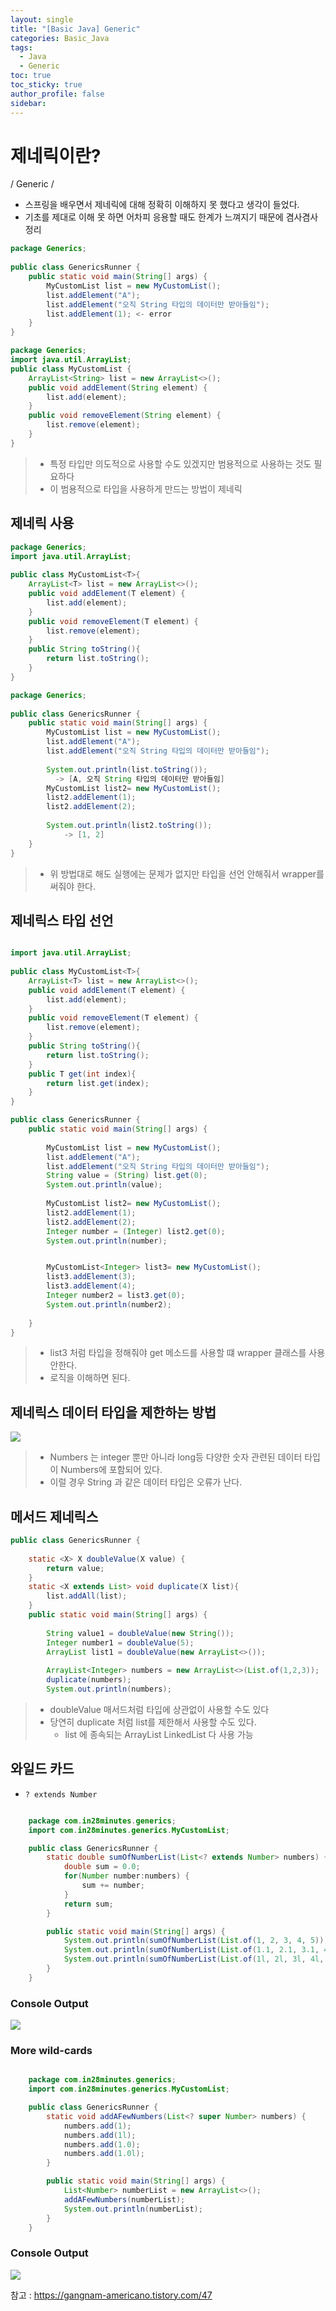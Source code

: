 ```yaml
---
layout: single
title: "[Basic Java] Generic"
categories: Basic_Java
tags:
  - Java
  - Generic
toc: true
toc_sticky: true
author_profile: false
sidebar:
---
```

# 제네릭이란?
/ Generic /

- 스프링을 배우면서 제네릭에 대해 정확히 이해하지 못 했다고 생각이 들었다.
- 기초를 제대로 이해 못 하면 어차피 응용할 때도 한계가 느껴지기 때문에 겸사겸사 정리

```java
package Generics;  
  
public class GenericsRunner {  
    public static void main(String[] args) {  
        MyCustomList list = new MyCustomList();  
        list.addElement("A");  
        list.addElement("오직 String 타입의 데이터만 받아들임");  
        list.addElement(1); <- error
    }  
}
```

```java
package Generics;  
import java.util.ArrayList;  
public class MyCustomList {  
    ArrayList<String> list = new ArrayList<>();  
    public void addElement(String element) {  
        list.add(element);  
    }  
    public void removeElement(String element) {  
        list.remove(element);  
    }  
}
```

>- 특정 타입만 의도적으로 사용할 수도 있겠지만 범용적으로 사용하는 것도 필요하다
>- 이 범용적으로 타입을 사용하게 만드는 방법이 제네릭

## 제네릭 사용

```java
package Generics;  
import java.util.ArrayList;  
  
public class MyCustomList<T>{  
    ArrayList<T> list = new ArrayList<>();  
    public void addElement(T element) {  
        list.add(element);  
    }  
    public void removeElement(T element) {  
        list.remove(element);  
    }  
    public String toString(){  
        return list.toString();  
    }  
}
```

```java
package Generics;  
  
public class GenericsRunner {  
    public static void main(String[] args) {  
        MyCustomList list = new MyCustomList();  
        list.addElement("A");  
        list.addElement("오직 String 타입의 데이터만 받아들임");  
  
        System.out.println(list.toString());  
		  -> [A, 오직 String 타입의 데이터만 받아들임]
        MyCustomList list2= new MyCustomList();  
        list2.addElement(1);  
        list2.addElement(2);  
  
        System.out.println(list2.toString());  
		    -> [1, 2]
    }  
}
```

>- 위 방법대로 해도 실행에는 문제가 없지만 타입을 선언 안해줘서 wrapper를 써줘야 한다.

## 제네릭스 타입 선언

```java

import java.util.ArrayList;  
  
public class MyCustomList<T>{  
    ArrayList<T> list = new ArrayList<>();  
    public void addElement(T element) {  
        list.add(element);  
    }  
    public void removeElement(T element) {  
        list.remove(element);  
    }  
    public String toString(){  
        return list.toString();  
    }  
    public T get(int index){  
        return list.get(index);  
    }  
}
```

```java
public class GenericsRunner {  
    public static void main(String[] args) {  
    
        MyCustomList list = new MyCustomList();  
        list.addElement("A");  
        list.addElement("오직 String 타입의 데이터만 받아들임");  
        String value = (String) list.get(0);  
        System.out.println(value);  
  
        MyCustomList list2= new MyCustomList();  
        list2.addElement(1);  
        list2.addElement(2);  
        Integer number = (Integer) list2.get(0);  
        System.out.println(number);  


        MyCustomList<Integer> list3= new MyCustomList();  
        list3.addElement(3);  
        list3.addElement(4);  
        Integer number2 = list3.get(0);  
        System.out.println(number2);  
  
    }  
}
```

>- list3 처럼 타입을 정해줘야 get 메소드를 사용할 떄 wrapper 클래스를 사용 안한다.
>- 로직을 이해하면 된다.

## 제네릭스 데이터 타입을 제한하는 방법

![](https://i.imgur.com/NF0r8ua.png)

>- Numbers 는 integer 뿐만 아니라 long등 다양한 숫자 관련된 데이터 타입이 Numbers에 포함되어 있다.
>- 이럴 경우 String 과 같은 데이터 타입은 오류가 난다.

## 메서드 제네릭스

```java
public class GenericsRunner {  
  
    static <X> X doubleValue(X value) {  
        return value;  
    }  
    static <X extends List> void duplicate(X list){  
        list.addAll(list);  
    }  
    public static void main(String[] args) {  
  
        String value1 = doubleValue(new String());  
        Integer number1 = doubleValue(5);  
        ArrayList list1 = doubleValue(new ArrayList<>());  
  
        ArrayList<Integer> numbers = new ArrayList<>(List.of(1,2,3));  
        duplicate(numbers);  
        System.out.println(numbers);
```

>- doubleValue 매서드처럼 타입에 상관없이 사용할 수도 있다
>- 당연히 duplicate 처럼 list를 제한해서 사용할 수도 있다.
>	- list 에 종속되는 ArrayList LinkedList 다 사용 가능


## 와일드 카드

-  `? extends Number`
 
```java

	package com.in28minutes.generics;
	import com.in28minutes.generics.MyCustomList;

	public class GenericsRunner {
		static double sumOfNumberList(List<? extends Number> numbers) {
			double sum = 0.0;			
			for(Number number:numbers) {
				sum += number;
			}
			return sum;
		}

		public static void main(String[] args) {
			System.out.println(sumOfNumberList(List.of(1, 2, 3, 4, 5)));
			System.out.println(sumOfNumberList(List.of(1.1, 2.1, 3.1, 4.1, 5.1)));
			System.out.println(sumOfNumberList(List.of(1l, 2l, 3l, 4l, 5l)));
		}
	}

```

### Console Output

![](https://i.imgur.com/fmlr60F.png)

### More wild-cards 

```java

	package com.in28minutes.generics;
	import com.in28minutes.generics.MyCustomList;

	public class GenericsRunner {
		static void addAFewNumbers(List<? super Number> numbers) {
			numbers.add(1);
			numbers.add(1l);
			numbers.add(1.0);			
			numbers.add(1.0l);
		}

		public static void main(String[] args) {
			List<Number> numberList = new ArrayList<>();
			addAFewNumbers(numberList);
			System.out.println(numberList);
		}
	}

```

### Console Output


![](https://i.imgur.com/UynfobT.png)




















참고 : https://gangnam-americano.tistory.com/47
